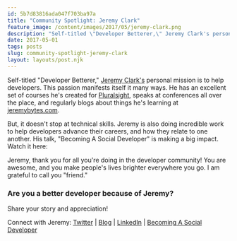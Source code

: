 ```yaml
---
id: 5b7d83816ada047f703ba97a
title: "Community Spotlight: Jeremy Clark"
feature_image: /content/images/2017/05/jeremy-clark.png
description: "Self-titled \"Developer Betterer,\" Jeremy Clark's personal mission is to help developers. This passion manifests itself it many ways. He has…"
date: 2017-05-01
tags: posts
slug: community-spotlight-jeremy-clark
layout: layouts/post.njk
---
```


Self-titled "Developer Betterer," [Jeremy Clark's](https://twitter.com/jeremybytes) personal mission is to help developers. This passion manifests itself it many ways. He has an excellent set of courses he's created for [Pluralsight](https://www.pluralsight.com/authors/jeremy-clark), speaks at conferences all over the place, and regularly blogs about things he's learning at [jeremybytes.com](http://www.jeremybytes.com/).

But, it doesn't stop at technical skills. Jeremy is also doing incredible work to help developers advance their careers, and how they relate to one another. His talk, "Becoming A Social Developer" is making a big impact. Watch it here:

Jeremy, thank you for all you're doing in the developer community! You are awesome, and you make people's lives brighter everywhere you go. I am grateful to call you "friend."

### Are you a better developer because of Jeremy?

Share your story and appreciation!

Connect with Jeremy: [Twitter](https://twitter.com/jeremybytes) | [Blog](http://www.jeremybytes.com/) | [LinkedIn](https://www.linkedin.com/in/jeremy-clark-21a6822/) | [Becoming A Social Developer](http://www.becomingasocialdeveloper.com/)
